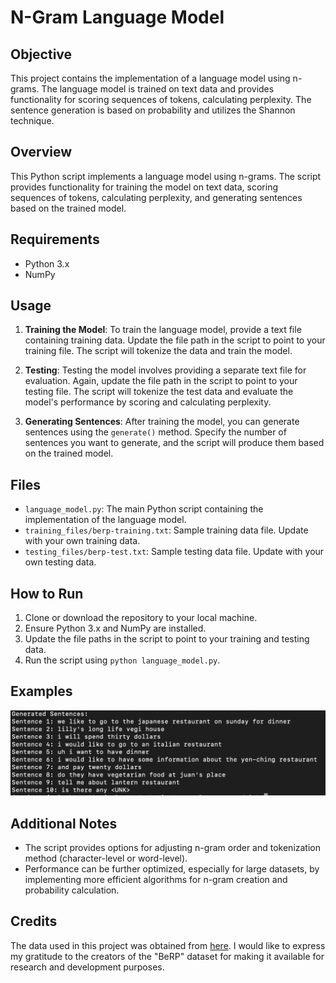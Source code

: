 # N-Gram Language Model

## Objective
This project contains the implementation of a language model using n-grams. The language model is trained on text data and provides functionality for scoring sequences of tokens, calculating perplexity. The sentence generation is based on probability and utilizes the Shannon technique.

## Overview
This Python script implements a language model using n-grams. The script provides functionality for training the model on text data, scoring sequences of tokens, calculating perplexity, and generating sentences based on the trained model.

## Requirements
- Python 3.x
- NumPy

## Usage
1. **Training the Model**: To train the language model, provide a text file containing training data. Update the file path in the script to point to your training file. The script will tokenize the data and train the model.

2. **Testing**: Testing the model involves providing a separate text file for evaluation. Again, update the file path in the script to point to your testing file. The script will tokenize the test data and evaluate the model's performance by scoring and calculating perplexity.

3. **Generating Sentences**: After training the model, you can generate sentences using the `generate()` method. Specify the number of sentences you want to generate, and the script will produce them based on the trained model.

## Files
- `language_model.py`: The main Python script containing the implementation of the language model.
- `training_files/berp-training.txt`: Sample training data file. Update with your own training data.
- `testing_files/berp-test.txt`: Sample testing data file. Update with your own testing data.

## How to Run
1. Clone or download the repository to your local machine.
2. Ensure Python 3.x and NumPy are installed.
3. Update the file paths in the script to point to your training and testing data.
4. Run the script using `python language_model.py`.

## Examples
![Generated Sentences](examples/gen_sentences.png)


## Additional Notes
- The script provides options for adjusting n-gram order and tokenization method (character-level or word-level).
- Performance can be further optimized, especially for large datasets, by implementing more efficient algorithms for n-gram creation and probability calculation.

## Credits

The data used in this project was obtained from [here](https://www1.icsi.berkeley.edu/Speech/berp.html). I would like to express my gratitude to the creators of the "BeRP" dataset for making it available for research and development purposes.

